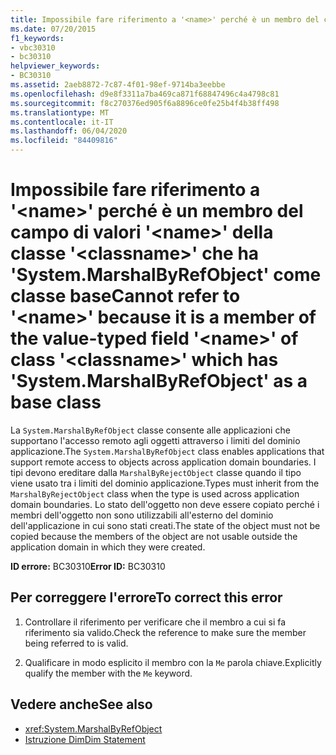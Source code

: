 ```yaml
---
title: Impossibile fare riferimento a '<name>' perché è un membro del campo di valori '<name>' della classe '<classname>' che ha 'System.MarshalByRefObject' come classe base
ms.date: 07/20/2015
f1_keywords:
- vbc30310
- bc30310
helpviewer_keywords:
- BC30310
ms.assetid: 2aeb8872-7c87-4f01-98ef-9714ba3eebbe
ms.openlocfilehash: d9e8f3311a7ba469ca871f68847496c4a4798c81
ms.sourcegitcommit: f8c270376ed905f6a8896ce0fe25b4f4b38ff498
ms.translationtype: MT
ms.contentlocale: it-IT
ms.lasthandoff: 06/04/2020
ms.locfileid: "84409816"
---
```

# <a name="cannot-refer-to-name-because-it-is-a-member-of-the-value-typed-field-name-of-class-classname-which-has-systemmarshalbyrefobject-as-a-base-class"></a><span data-ttu-id="a3c57-102">Impossibile fare riferimento a '\<name>' perché è un membro del campo di valori '\<name>' della classe '\<classname>' che ha 'System.MarshalByRefObject' come classe base</span><span class="sxs-lookup"><span data-stu-id="a3c57-102">Cannot refer to '\<name>' because it is a member of the value-typed field '\<name>' of class '\<classname>' which has 'System.MarshalByRefObject' as a base class</span></span>
<span data-ttu-id="a3c57-103">La `System.MarshalByRefObject` classe consente alle applicazioni che supportano l'accesso remoto agli oggetti attraverso i limiti del dominio applicazione.</span><span class="sxs-lookup"><span data-stu-id="a3c57-103">The `System.MarshalByRefObject` class enables applications that support remote access to objects across application domain boundaries.</span></span> <span data-ttu-id="a3c57-104">I tipi devono ereditare dalla `MarshalByRejectObject` classe quando il tipo viene usato tra i limiti del dominio applicazione.</span><span class="sxs-lookup"><span data-stu-id="a3c57-104">Types must inherit from the `MarshalByRejectObject` class when the type is used across application domain boundaries.</span></span> <span data-ttu-id="a3c57-105">Lo stato dell'oggetto non deve essere copiato perché i membri dell'oggetto non sono utilizzabili all'esterno del dominio dell'applicazione in cui sono stati creati.</span><span class="sxs-lookup"><span data-stu-id="a3c57-105">The state of the object must not be copied because the members of the object are not usable outside the application domain in which they were created.</span></span>  
  
 <span data-ttu-id="a3c57-106">**ID errore:** BC30310</span><span class="sxs-lookup"><span data-stu-id="a3c57-106">**Error ID:** BC30310</span></span>  
  
## <a name="to-correct-this-error"></a><span data-ttu-id="a3c57-107">Per correggere l'errore</span><span class="sxs-lookup"><span data-stu-id="a3c57-107">To correct this error</span></span>  
  
1. <span data-ttu-id="a3c57-108">Controllare il riferimento per verificare che il membro a cui si fa riferimento sia valido.</span><span class="sxs-lookup"><span data-stu-id="a3c57-108">Check the reference to make sure the member being referred to is valid.</span></span>  
  
2. <span data-ttu-id="a3c57-109">Qualificare in modo esplicito il membro con la `Me` parola chiave.</span><span class="sxs-lookup"><span data-stu-id="a3c57-109">Explicitly qualify the member with the `Me` keyword.</span></span>  
  
## <a name="see-also"></a><span data-ttu-id="a3c57-110">Vedere anche</span><span class="sxs-lookup"><span data-stu-id="a3c57-110">See also</span></span>

- <xref:System.MarshalByRefObject>
- [<span data-ttu-id="a3c57-111">Istruzione Dim</span><span class="sxs-lookup"><span data-stu-id="a3c57-111">Dim Statement</span></span>](../statements/dim-statement.md)
